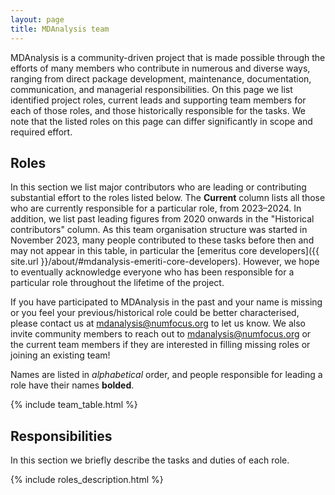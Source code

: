 ```yaml
---
layout: page
title: MDAnalysis team
---
```


MDAnalysis is a community-driven project that is made possible through the efforts of many members who contribute in numerous and diverse ways, ranging from direct package development, maintenance, documentation, communication, and managerial responsibilities. On this page we list identified project roles, current leads and supporting team members for each of those roles, and those historically responsible for the tasks. We note that the listed roles on this page can differ significantly in scope and required effort.

## Roles

In this section we list major contributors who are leading or contributing substantial effort to the roles listed below. The **Current** column lists all those who are currently responsible for a particular role, from 2023–2024. In addition, we list past leading figures from 2020 onwards in the "Historical contributors" column. As this team organisation structure was started in November 2023, many people contributed to these tasks before then and may not appear in this table, in particular the [emeritus core developers]({{ site.url }}/about/#mdanalysis-emeriti-core-developers).
However, we hope to eventually acknowledge everyone who has been responsible for a particular role throughout the lifetime of the project.

If you have participated to MDAnalysis in the past and your name is missing or you feel your previous/historical role could be better characterised,
please contact us at mdanalysis@numfocus.org to let us know. We also invite community members to reach out to mdanalysis@numfocus.org or the current team members if they are interested in filling missing roles or joining an existing team!

Names are listed in *alphabetical* order, and people responsible for leading a role have their names **bolded**.

{% include team_table.html %}


## Responsibilities

In this section we briefly describe the tasks and duties of each role.

{% include roles_description.html %}

